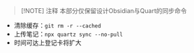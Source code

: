 
> [!NOTE] 注释
> 本部分仅保留设计Obsidian与Quart的同步命令

- 清除缓存：`git rm -r --cached`
- 上传笔记：`npx quartz sync --no-pull`
- 时间可达上登记卡将扩大


